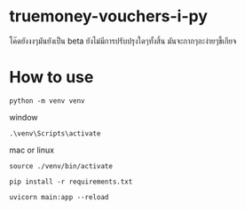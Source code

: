 # truemoney-vouchers-i-py

โค๊ดยังงงๆมันยังเป็น beta ยังไม่มีการปรับปรุงใดๆทั้งสิ้น มันจะกากๆอะง่ายๆขี้เกียจ
# How to use

```
python -m venv venv
```
window
```
.\venv\Scripts\activate
```
mac or linux
```
source ./venv/bin/activate
```
```
pip install -r requirements.txt 
```
```
uvicorn main:app --reload
```
